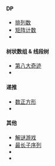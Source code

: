 #### DP

- [排列数](https://www.acwing.com/problem/content/description/2556/)
-  [矩阵计数](https://www.acwing.com/problem/content/description/2562/)
- 

#### 树状数组 & 线段树

- [第八大奇迹](https://www.acwing.com/problem/content/description/2558/) 
- 

#### 递推 

- [数正方形](https://www.acwing.com/problem/content/description/2561/)
- 

#### 其他 

- [解谜游戏](https://www.acwing.com/problem/content/description/2557/)
- [最长子序列](https://www.acwing.com/problem/content/description/2560/)
- 
- 
